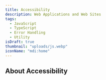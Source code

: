 ```yaml
---
title: Accessibility
description: Web Applications and Web Sites
tags:
  - JavaScript
  - TypeScript
  - Error Handling
  - Utility
isDraft: true
thumbnail: "uploads/js.webp"
iconName: "mdi:home"
---
```


## About Accessibility
